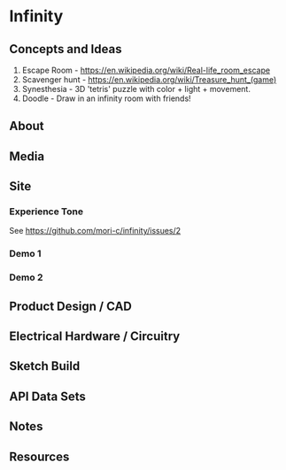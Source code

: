 # Infinity

## Concepts and Ideas
1. Escape Room - https://en.wikipedia.org/wiki/Real-life_room_escape
2. Scavenger hunt - https://en.wikipedia.org/wiki/Treasure_hunt_(game)
3. Synesthesia - 3D 'tetris' puzzle with color + light + movement.
4. Doodle - Draw in an infinity room with friends!

## About

## Media

## Site
### Experience Tone
See https://github.com/mori-c/infinity/issues/2

### Demo 1

### Demo 2


## Product Design / CAD

## Electrical Hardware / Circuitry 

## Sketch Build

## API Data Sets

## Notes

## Resources



